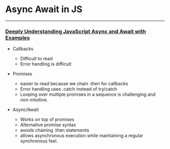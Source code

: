 # Async Await in JS

---

### [Deeply Understanding JavaScript Async and Await with Examples](https://blog.bitsrc.io/understanding-javascript-async-and-await-with-examples-a010b03926ea)

- Callbacks
	- Difficult to read
	- Error handling is difficult
	
- Promises
	- easier to read because we chain .then for callbacks
	- Error handling uses .catch instead of try/catch
	- Looping over multiple promises in a sequence is challenging and non-intuitive.
	
- Async/Await	
	- Works on top of promises
	- Alternative promise syntax
	- avoids chaining .then statements
	- allows asynchronous execution while maintaining a regular synchronous feel.